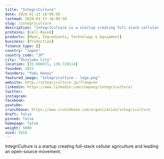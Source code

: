 ```yaml
---
title: "IntegriCulture"
date: 2020-01-23 18:09:58
lastmod: 2020-01-23 18:09:58
slug: /integriculture
description: "IntegriCulture is a startup creating full-stack cellular agriculture and leading an open-source movement."
proteins: [Cell-Based]
products: [Meat, Ingredients, Technology & Equipment]
business: [Production]
finance_type: []
country: "Japan"
country_code: "JP"
city: "Shinjuku City"
location: [35.698071, 139.720114]
founded: 2015
founders: "Yuki Hanyu"
featured_image: "Integriculture - logo.png"
website: http://integriculture.jp/?lang=en
linkedin: https://www.linkedin.com/company/integriculture/
twitter: 
instagram: 
facebook: 
youtube: 
crunchbase: https://www.crunchbase.com/organization/integriculture
draft: false
pinned: false
homepage: false
weight: 5000
uuid: 5818
---
```

IntegriCulture is a startup creating full-stack cellular agriculture and leading an open-source movement.
